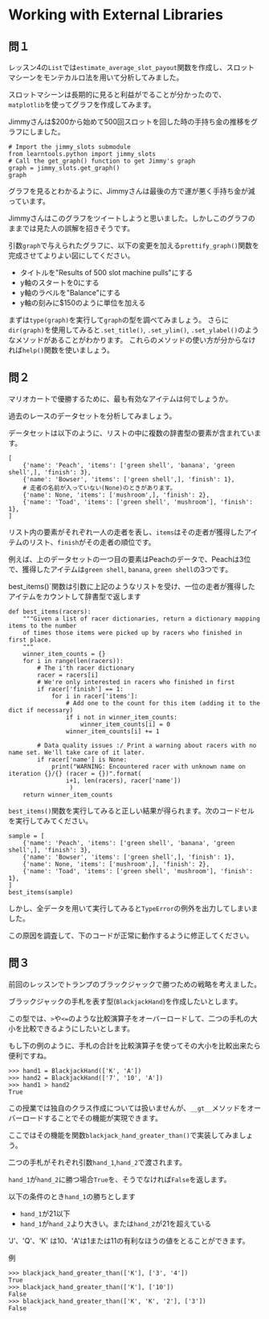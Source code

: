 # Working with External Libraries

## 問１

レッスン4の`List`では`estimate_average_slot_payout`関数を作成し、スロットマシーンをモンテカルロ法を用いて分析してみました。

スロットマシーンは長期的に見ると利益がでることが分かったので、`matplotlib`を使ってグラフを作成してみます。

Jimmyさんは$200から始めて500回スロットを回した時の手持ち金の推移をグラフにしました。

```
# Import the jimmy_slots submodule
from learntools.python import jimmy_slots
# Call the get_graph() function to get Jimmy's graph
graph = jimmy_slots.get_graph()
graph
```

グラフを見るとわかるように、Jimmyさんは最後の方で運が悪く手持ち金が減っています。

Jimmyさんはこのグラフをツイートしようと思いました。しかしこのグラフのままでは見た人の誤解を招きそうです。

引数`graph`で与えられたグラフに、以下の変更を加える`prettify_graph()`関数を完成させてよりよい図にしてください。

- タイトルを"Results of 500 slot machine pulls"にする
- y軸のスタートを0にする
- y軸のラベルを"Balance"にする
- y軸の刻みに$150のように単位を加える

まずは` type(graph) `を実行して`graph`の型を調べてみましょう。
さらに`dir(graph)`を使用してみると`.set_title()`, `.set_ylim()`, `.set_ylabel()`のようなメソッドがあることがわかります。
これらのメソッドの使い方が分からなければ`help()`関数を使いましょう。

## 問２

マリオカートで優勝するために、最も有効なアイテムは何でしょうか。

過去のレースのデータセットを分析してみましょう。

データセットは以下のように、リストの中に複数の辞書型の要素が含まれています。

```
[
    {'name': 'Peach', 'items': ['green shell', 'banana', 'green shell',], 'finish': 3},
    {'name': 'Bowser', 'items': ['green shell',], 'finish': 1},
    # 走者の名前が入っていない(None)のときがあります。
    {'name': None, 'items': ['mushroom',], 'finish': 2},
    {'name': 'Toad', 'items': ['green shell', 'mushroom'], 'finish': 1},
]
```

リスト内の要素がそれぞれ一人の走者を表し、`items`はその走者が獲得したアイテムのリスト、`finish`がその走者の順位です。

例えば、上のデータセットの一つ目の要素はPeachのデータで、Peachは3位で、獲得したアイテムは`green shell`, `banana`, `green shell`の3つです。

best_items()`関数は引数に上記のようなリストを受け、一位の走者が獲得したアイテムをカウントして辞書型で返します

```
def best_items(racers):
    """Given a list of racer dictionaries, return a dictionary mapping items to the number
    of times those items were picked up by racers who finished in first place.
    """
    winner_item_counts = {}
    for i in range(len(racers)):
        # The i'th racer dictionary
        racer = racers[i]
        # We're only interested in racers who finished in first
        if racer['finish'] == 1:
            for i in racer['items']:
                # Add one to the count for this item (adding it to the dict if necessary)
                if i not in winner_item_counts:
                    winner_item_counts[i] = 0
                winner_item_counts[i] += 1

        # Data quality issues :/ Print a warning about racers with no name set. We'll take care of it later.
        if racer['name'] is None:
            print("WARNING: Encountered racer with unknown name on iteration {}/{} (racer = {})".format(
                i+1, len(racers), racer['name'])
                 )
    return winner_item_counts
```

`best_items()`関数を実行してみると正しい結果が得られます。次のコードセルを実行してみてください。

```
sample = [
    {'name': 'Peach', 'items': ['green shell', 'banana', 'green shell',], 'finish': 3},
    {'name': 'Bowser', 'items': ['green shell',], 'finish': 1},
    {'name': None, 'items': ['mushroom',], 'finish': 2},
    {'name': 'Toad', 'items': ['green shell', 'mushroom'], 'finish': 1},
]
best_items(sample)
```

しかし、全データを用いて実行してみると`TypeError`の例外を出力してしまいました。

この原因を調査して、下のコードが正常に動作するように修正してください。

## 問３

前回のレッスンでトランプのブラックジャックで勝つための戦略を考えました。

ブラックジャックの手札を表す型(`BlackjackHand`)を作成したいとします。

この型では、`>`や`<=`のような比較演算子をオーバーロードして、二つの手札の大小を比較できるようにしたいとします。

もし下の例のように、手札の合計を比較演算子を使ってその大小を比較出来たら便利ですね。

```
>>> hand1 = BlackjackHand(['K', 'A'])
>>> hand2 = BlackjackHand(['7', '10', 'A'])
>>> hand1 > hand2
True
```

この授業では独自のクラス作成については扱いませんが、`__gt__`メソッドをオーバーロードすることでその機能が実現できます。

ここではその機能を関数`blackjack_hand_greater_than()`で実装してみましょう。

二つの手札がそれぞれ引数`hand_1`,`hand_2`で渡されます。

`hand_1`が`hand_2`に勝つ場合`True`を、そうでなければ`False`を返します。

以下の条件のとき`hand_1`の勝ちとします
- `hand_1`が21以下
- `hand_1`が`hand_2`より大きい。または`hand_2`が21を超えている

'J'、'Q'、'K' は10、'A'は1または11の有利なほうの値をとることができます。

例
```
>>> blackjack_hand_greater_than(['K'], ['3', '4'])
True
>>> blackjack_hand_greater_than(['K'], ['10'])
False
>>> blackjack_hand_greater_than(['K', 'K', '2'], ['3'])
False
```